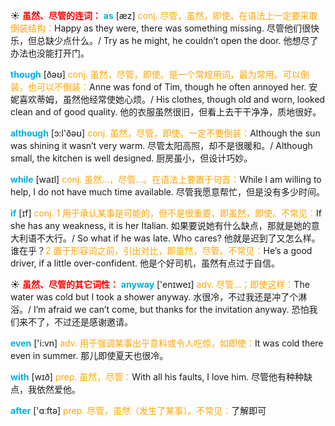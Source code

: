☀ <font color="red">**虽然、尽管的连词：**</font>
<font color="sky blue">**as**</font> [æz] 
<font color="orange">conj. 尽管，虽然，即使。在语法上一定要采取倒装结构：</font>Happy as they were, there was something missing. 尽管他们很快乐，但总缺少点什么。/ Try as he might, he couldn’t open the door. 他想尽了办法也没能打开门。

<font color="sky blue">**though**</font> [ðəʊ] 
<font color="orange">conj. 虽然，尽管，即使。是一个常规用词，最为常用。可以倒装，也可以不倒装：</font>Anne was fond of Tim, though he often annoyed her. 安妮喜欢蒂姆，虽然他经常使她心烦。/ His clothes, though old and worn, looked clean and of good quality. 他的衣服虽然很旧，但看上去干干净净，质地很好。

<font color="sky blue">**although**</font> [ɔ:l'ðəʊ] 
<font color="orange">conj. 虽然，尽管，即使。一定不要倒装：</font>Although the sun was shining it wasn’t very warm. 尽管太阳高照，却不是很暖和。/ Although small, the kitchen is well designed. 厨房虽小，但设计巧妙。

<font color="sky blue">**while**</font> [waɪl] 
<font color="orange">conj. 虽然…，尽管…。在语法上要置于句首：</font>While I am willing to help, I do not have much time available. 尽管我愿意帮忙，但是没有多少时间。

<font color="sky blue">**if**</font> [ɪf] 
<font color="orange">conj. 1 用于承认某事是可能的，但不是很重要，即虽然，即使。不常见：</font>If she has any weakness, it is her Italian. 如果要说她有什么缺点，那就是她的意大利语不大行。/ So what if he was late. Who cares? 他就是迟到了又怎么样。谁在乎？<font color="orange">2 置于形容词之前，引出对比，即虽然，尽管。不常见：</font>He’s a good driver, if a little over-confident. 他是个好司机，虽然有点过于自信。

☀ <font color="red">**虽然、尽管的其它词性：**</font>
<font color="sky blue">**anyway**</font> ['enɪweɪ] 
<font color="orange">adv. 尽管…；即使这样：</font>The water was cold but I took a shower anyway. 水很冷，不过我还是冲了个淋浴。/ I’m afraid we can’t come, but thanks for the invitation anyway. 恐怕我们来不了，不过还是感谢邀请。

<font color="sky blue">**even**</font> ['i:vn] 
<font color="orange">adv. 用于强调某事出乎意料或令人吃惊，如即使：</font>It was cold there even in summer. 那儿即使夏天也很冷。

<font color="sky blue">**with**</font> [wɪð] 
<font color="orange">prep. 虽然，尽管：</font>With all his faults, I love him. 尽管他有种种缺点，我依然爱他。

<font color="sky blue">**after**</font> ['ɑːftə] 
<font color="orange">prep. 尽管，虽然（发生了某事）。不常见：</font>了解即可

